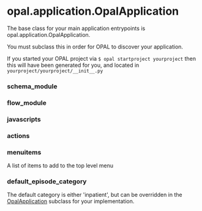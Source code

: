 # opal.application.OpalApplication

The base class for your main application entrypoints is opal.application.OpalApplication.

You must subclass this in order for OPAL to discover your application.

If you started your OPAL project via `$ opal startproject yourproject` then this will have been
generated for you, and located in `yourproject/yourproject/__init__.py`

### schema_module

### flow_module

### javascripts

### actions

### menuitems 

A list of items to add to the top level menu

### default_episode_category

The default category is either 'inpatient', but can be overridden in the [OpalApplication](opal_application.md) subclass for your implementation.
